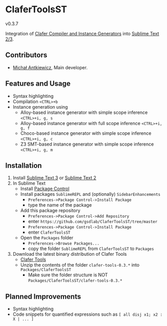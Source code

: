 ClaferToolsST
=============

v0.3.7

Integration of [Clafer Compiler and Instance Generators](http://clafer.org) into [Sublime Text 2/3](http://www.sublimetext.com/).

Contributors
------------

* [Michał Antkiewicz](http://gsd.uwaterloo.ca/mantkiew), Main developer.

Features and Usage
------------------

* Syntax highlighting
* Compilation `<CTRL>+b`
* Instance generation using
   * Alloy-based instance generator with simple scope inference `<CTRL>+i, g, s`
   * Alloy-based instance generator with full scope inference `<CTRL>+i, g, f`
   * Choco-based instance generator with simple scope inference `<CTRL>+i, g, c`
   * Z3 SMT-based instance generator with simple scope inference `<CTRL>+i, g, m`

Installation
------------

1. Install [Sublime Text 3](http://www.sublimetext.com/3) or [Sublime Text 2](http://www.sublimetext.com/2)
2. In Sublime Text
   * Install [Package Control](https://sublime.wbond.net/installation)
   * Install packages `SublimeREPL` and (optionally) `SidebarEnhancements` 
      * `Preferences->Package Control->Install Package` 
      * type the name of the package
   * Add this package repository
      * `Preferences->Package Control->Add Repository`
      * enter `https://github.com/gsdlab/ClaferToolsST/tree/master` 
      * `Preferences->Package Control->Install Package`
      * enter `ClaferToolsST`
   * Open the `Packages` folder 
      * `Preferences->Browse Packages...`
      * copy the folder `SublimeREPL` from `ClaferToolsST` to `Packages`
3. Download the latest binary distribution of Clafer Tools
   * [Clafer Tools](http://gsd.uwaterloo.ca/clafer-tools-binary-distributions)
   * Unzip the contents of the folder `clafer-tools-0.3.*` into `Packages/ClaferToolsST`
      * Make sure the folder structure is NOT `Packages/ClaferToolsST/clafer-tools-0.3.*`

Planned Improvements
--------------------

* Syntax highlighting
* Code snippets for quantified expressions such as `[ all disj x1; x2 : X | ... ]`